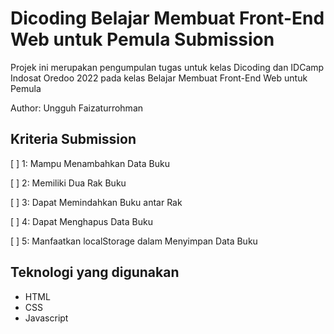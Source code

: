 # Dicoding Belajar Membuat Front-End Web untuk Pemula Submission

Projek ini merupakan pengumpulan tugas untuk kelas Dicoding dan IDCamp Indosat Oredoo 2022 pada kelas Belajar Membuat Front-End Web untuk Pemula

Author: Ungguh Faizaturrohman

## Kriteria Submission

[ ] 1: Mampu Menambahkan Data Buku

[ ] 2: Memiliki Dua Rak Buku

[ ] 3: Dapat Memindahkan Buku antar Rak

[ ] 4: Dapat Menghapus Data Buku

[ ] 5: Manfaatkan localStorage dalam Menyimpan Data Buku

## Teknologi yang digunakan

- HTML
- CSS
- Javascript
